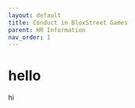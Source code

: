 ```yaml
---
layout: default
title: Conduct in BloxStreet Games
parent: HR Information
nav_order: 1
---
```


# hello

hi
